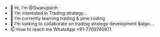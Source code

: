 - 👋 Hi, I’m @Swarupsinh
- 👀 I’m interested in Trading strategy...
- 🌱 I’m currently learning trading & pine coding
- 💞️ I’m looking to collaborate on trading strategy development &algo....
- 📫 How to reach me WhatsApp +91-7709740971
<!---
Swarupsinh/Swarupsinh is a ✨ special ✨ repository because its `README.md` (this file) appears on your GitHub profile.
You can click the Preview link to take a look at your changes.
--->
